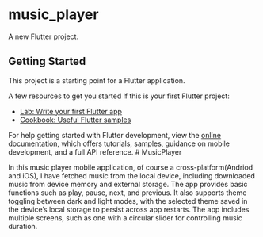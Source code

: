 # music_player

A new Flutter project.

## Getting Started

This project is a starting point for a Flutter application.

A few resources to get you started if this is your first Flutter project:

- [Lab: Write your first Flutter app](https://docs.flutter.dev/get-started/codelab)
- [Cookbook: Useful Flutter samples](https://docs.flutter.dev/cookbook)

For help getting started with Flutter development, view the
[online documentation](https://docs.flutter.dev/), which offers tutorials,
samples, guidance on mobile development, and a full API reference.
#   M u s i c P l a y e r 

In this music player mobile application, of course a cross-platform(Andriod and iOS), I have fetched music from the local device, including downloaded music from device memory and external storage. The app provides basic functions such as play, pause, next, and previous. It also supports theme toggling between dark and light modes, with the selected theme saved in the device’s local storage to persist across app restarts. The app includes multiple screens, such as one with a circular slider for controlling music duration.
 
 
